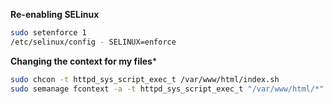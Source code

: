 **Re-enabling SELinux**

```bash
sudo setenforce 1
/etc/selinux/config - SELINUX=enforce
```

**Changing the context for my files***

```bash
sudo chcon -t httpd_sys_script_exec_t /var/www/html/index.sh
sudo semanage fcontext -a -t httpd_sys_script_exec_t "/var/www/html/*"
```
